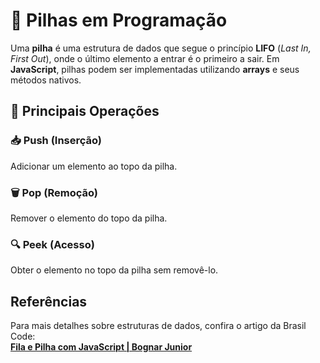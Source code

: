 # 📌 Pilhas em Programação  

Uma **pilha** é uma estrutura de dados que segue o princípio **LIFO** (*Last In, First Out*), onde o último elemento a entrar é o primeiro a sair. Em **JavaScript**, pilhas podem ser implementadas utilizando **arrays** e seus métodos nativos.  

## 🔹 Principais Operações  

### 📥 Push (Inserção)  
Adicionar um elemento ao topo da pilha.  

### 🗑️ Pop (Remoção)  
Remover o elemento do topo da pilha.  

### 🔍 Peek (Acesso)  
Obter o elemento no topo da pilha sem removê-lo.  

## Referências  
Para mais detalhes sobre estruturas de dados, confira o artigo da Brasil Code:  
[**Fila e Pilha com JavaScript | Bognar Junior**](https://bognarjunior.wordpress.com/2018/01/24/fila-e-pilha-com-javascript/)